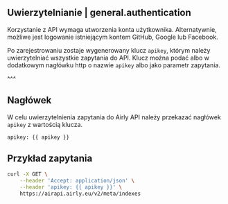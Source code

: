 ## Uwierzytelnianie | general.authentication

Korzystanie z API wymaga utworzenia konta użytkownika. Alternatywnie, możliwe jest logowanie istniejącym kontem GitHub, Google lub Facebook.

Po zarejestrowaniu zostaje wygenerowany klucz `apikey`, którym należy uwierzytelniać wszystkie zapytania do API. Klucz można podać albo w dodatkowym nagłówku http o nazwie `apikey` albo jako parametr zapytania.

^^^

## Nagłówek

W celu uwierzytelnienia zapytania do Airly API należy przekazać nagłówek `apikey` z wartością klucza.

```
apikey: {{ apikey }}
```

## Przykład zapytania

```bash
curl -X GET \
    --header 'Accept: application/json' \
    --header 'apikey: {{ apikey }}' \
    https://airapi.airly.eu/v2/meta/indexes
```

